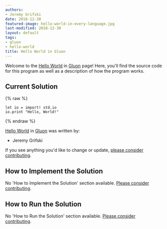```yaml
---
authors:
- Jeremy Grifski
date: 2018-12-30
featured-image: hello-world-in-every-language.jpg
last-modified: 2018-12-30
layout: default
tags:
- gluon
- hello-world
title: Hello World in Gluon
---
```


Welcome to the [Hello World](https://sampleprograms.io/projects/hello-world) in [Gluon](https://sampleprograms.io/languages/gluon) page! Here, you'll find the source code for this program as well as a description of how the program works.

## Current Solution

{% raw %}

```gluon
let io = import! std.io
io.print "Hello, World!"
```

{% endraw %}

[Hello World](https://sampleprograms.io/projects/hello-world) in [Gluon](https://sampleprograms.io/languages/gluon) was written by:

- Jeremy Grifski

If you see anything you'd like to change or update, [please consider contributing](https://github.com/TheRenegadeCoder/sample-programs).

## How to Implement the Solution

No 'How to Implement the Solution' section available. [Please consider contributing](https://github.com/TheRenegadeCoder/sample-programs-website).

## How to Run the Solution

No 'How to Run the Solution' section available. [Please consider contributing](https://github.com/TheRenegadeCoder/sample-programs-website).